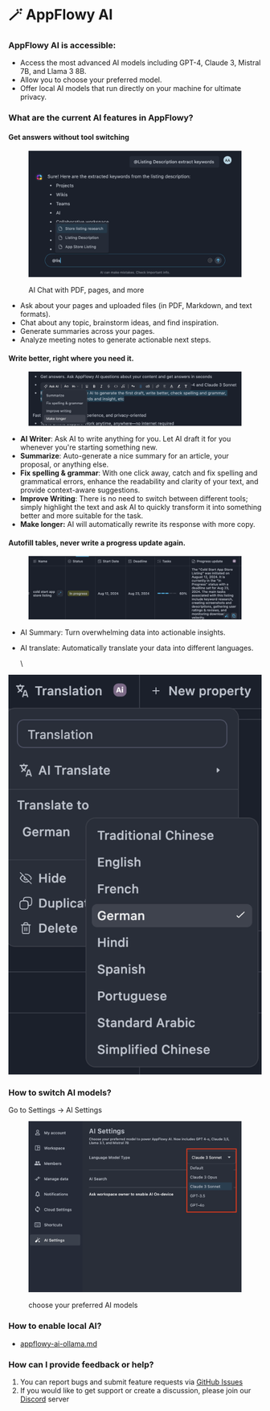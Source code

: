 # 🪄 AppFlowy AI

### AppFlowy AI is accessible:

* Access the most advanced AI models including GPT-4, Claude 3, Mistral 7B, and Llama 3 8B.
* Allow you to choose your preferred model.
* Offer local AI models that run directly on your machine for ultimate privacy.

### What are the current AI features in AppFlowy?

#### Get answers without tool switching

<figure><img src="../.gitbook/assets/image (73).png" alt=""><figcaption><p>AI Chat with PDF, pages, and more</p></figcaption></figure>

* Ask about your pages and uploaded files (in PDF, Markdown, and text formats).
* Chat about any topic, brainstorm ideas, and find inspiration.
* Generate summaries across your pages.
* Analyze meeting notes to generate actionable next steps.

#### Write better, right where you need it.

<figure><img src="../.gitbook/assets/image (74).png" alt=""><figcaption></figcaption></figure>

* **AI Writer**: Ask AI to write anything for you. Let AI draft it for you whenever you're starting something new.
* **Summarize**: Auto-generate a nice summary for an article, your proposal, or anything else.
* **Fix spelling & grammar**: With one click away, catch and fix spelling and grammatical errors, enhance the readability and clarity of your text, and provide context-aware suggestions.
* **Improve Writing**: There is no need to switch between different tools; simply highlight the text and ask AI to quickly transform it into something better and more suitable for the task.
* **Make longer:** AI will automatically rewrite its response with more copy.



#### Autofill tables, never write a progress update again.

<figure><img src="../.gitbook/assets/image (75).png" alt=""><figcaption></figcaption></figure>

* AI Summary: Turn overwhelming data into actionable insights.
*   AI translate: Automatically translate your data into different languages.

    \


![](<../.gitbook/assets/image (77).png>)



### How to switch AI models?

Go to Settings -> AI Settings

<figure><img src="../.gitbook/assets/image (78).png" alt=""><figcaption><p>choose your preferred AI models</p></figcaption></figure>



### How to enable local AI?

* [appflowy-ai-ollama.md](../appflowy/product/appflowy-ai-ollama.md "mention")



### How can I provide feedback or help?

1. You can report bugs and submit feature requests via [GitHub Issues](https://github.com/AppFlowy-IO/AppFlowy/issues/new/choose)
2. If you would like to get support or create a discussion, please join our [Discord](https://discord.gg/9Q2xaN37tV) server
